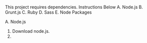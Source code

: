 This project requires dependencies. Instructions Below
A. Node.js
B. Grunt.js
C. Ruby
D. Sass
E. Node Packages

A. Node.js
  1. Download node.js.
  2. 
